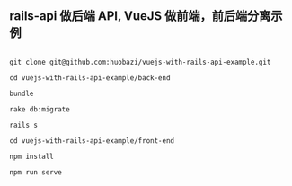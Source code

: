 ## rails-api 做后端 API, VueJS 做前端，前后端分离示例


```

git clone git@github.com:huobazi/vuejs-with-rails-api-example.git

```

```
cd vuejs-with-rails-api-example/back-end

bundle

rake db:migrate

rails s

```

```
cd vuejs-with-rails-api-example/front-end

npm install

npm run serve

```
